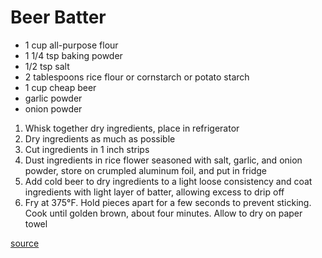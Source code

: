 # Beer Batter

* 1 cup all-purpose flour
* 1 1/4 tsp baking powder
* 1/2 tsp salt
* 2 tablespoons rice flour or cornstarch or potato starch
* 1 cup cheap beer
* garlic powder
* onion powder

1. Whisk together dry ingredients, place in refrigerator
1. Dry ingredients as much as possible
1. Cut ingredients in 1 inch strips
1. Dust ingredients in rice flower seasoned with salt, garlic, and onion powder, store on crumpled aluminum foil, and put in fridge
1. Add cold beer to dry ingredients to a light loose consistency and coat ingredients with light layer of batter, allowing excess to drip off
1. Fry at 375°F. Hold pieces apart for a few seconds to prevent sticking. Cook until golden brown, about four minutes. Allow to dry on paper towel

[source](https://foodwishes.blogspot.com/2019/04/crispy-beer-batter-fish-chips-sorry-i.html)
